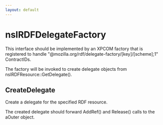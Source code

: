 ```yaml
---
layout: default
---
```


# nsIRDFDelegateFactory #

This interface should be implemented by an XPCOM factory that
is registered to handle "@mozilla.org/rdf/delegate-factory/[key]/[scheme];1"
ContractIDs.

The factory will be invoked to create delegate objects from
nsIRDFResource::GetDelegate().


## CreateDelegate ##

Create a delegate for the specified RDF resource.

The created delegate should forward AddRef() and Release()
calls to the aOuter object.

